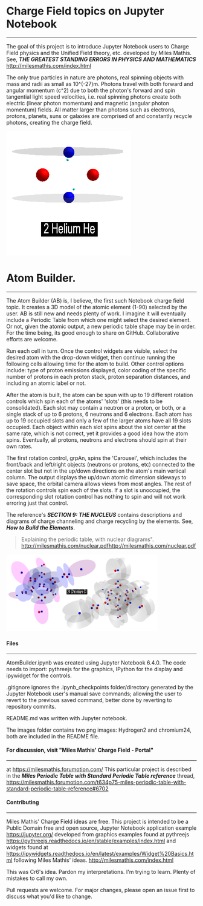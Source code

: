 
# Charge Field topics on Jupyter Notebook
***
The goal of this project is to introduce Jupyter Notebook users 
to Charge Field physics and the Unified Field theory, etc. 
developed by Miles Mathis. See,
***THE GREATEST STANDING ERRORS IN PHYSICS AND MATHEMATICS***
http://milesmathis.com/index.html

The only true particles in nature are photons, real spinning 
objects with mass and radii as small as 10^(-27)m. Photons travel 
with both forward and angular momentum (c^2) due to both the 
photon's forward and spin tangential light speed velocities, i.e. 
real spinning photons create both electric (linear photon momentum) 
and magnetic (angular photon momentum) fields. All matter larger 
than photons such as electrons, protons, planets, suns or galaxies 
are comprised of and constantly recycle photons, creating the 
charge field. 

<img src="images/Helium2.png" width="330">

# Atom Builder.
***
The Atom Builder (AB) is, I believe, the first such Notebook 
charge field topic. It creates a 3D model of the atomic element 
(1-90) selected by the user. AB is still new and needs plenty of 
work. I imagine it will eventually include a Periodic Table from 
which one might select the desired element. Or not, given the 
atomic output, a new periodic table shape may be in order. For 
the time being, its good enough to share on GitHub. Collaborative 
efforts are welcome.  

Run each cell in turn. Once the control widgets are visible, 
select the desired atom with the drop-down widget, then continue 
running the following cells allowing time for the atom to build. 
Other control options include: type of proton emissions displayed, 
color coding of the specific number of protons in each proton 
stack, proton separation distances, and including an atomic label 
or not. 

After the atom is built, the atom can be spun with up to 19 
different rotation controls which spin each of the atoms' 'slots' 
(this needs to be consolidated). Each slot may contain a neutron 
or a proton, or both, or a single stack of up to 6 protons, 6 
neutrons and 6 electrons. Each atom has up to 19 occupied slots
and only a few of the larger atoms have all 19 slots occupied. 
Each object within each slot spins about the slot center at the 
same rate, which is not correct, yet it provides a good idea how 
the atom spins. Eventually, all protons, neutrons and electrons 
should spin at their own rates.

The first rotation control, grpAn, spins the 'Carousel', which 
includes the front/back and left/right objects (neutrons or 
protons, etc) connected to the center slot but not in the up/down 
directions on the atom's main vertical column. The output 
displays the up/down atomic dimension sideways to save space, 
the orbital camera allows views from most angles. The rest of 
the rotation controls spin each of the slots. If a slot is 
unoccupied, the corresponding slot rotation control has 
nothing to spin and will not work erroring just that control. 
  
The reference's ***SECTION 9: THE NUCLEUS*** contains 
descriptions and diagrams of charge channeling and charge 
recycling by the elements. See,
***How to Build the Elements***. 
>Explaining the periodic table, with nuclear diagrams". 
http://milesmathis.com/nuclear.pdfhttp://milesmathis.com/nuclear.pdf

<img src="images/chromium24.png" width="400">

#### Files
***
AtomBuilder.ipynb was created using Jupyter Notebook 6.4.0. 
The code needs to import: pythreejs for the graphics, IPython 
for the display and ipywidget for the controls.

.gitignore ignores the .ipynb_checkpoints folder/directory 
generated by the Jupyter Notebook user's manual save commands; 
allowing the user to revert to the previous saved command, 
better done by reverting to repository commits.  

README.md was written with Jupyter notebook.

The images folder contains two png images: Hydrogen2 and 
chromium24, both are included in the README file. 

#### For discussion, visit "Miles Mathis' Charge Field - Portal" 
***
at https://milesmathis.forumotion.com/ 
This particular project is described in the 
***Miles Periodic Table with Standard Periodic Table reference*** 
thread,
https://milesmathis.forumotion.com/t634p75-miles-periodic-table-with-standard-periodic-table-reference#6702

#### Contributing
***
Miles Mathis' Charge Field ideas are free. This project is 
intended to be a Public Domain free and open source, Jupyter 
Notebook application example
https://jupyter.org/
developed from graphics examples found at pythreejs  
https://pythreejs.readthedocs.io/en/stable/examples/index.html
and widgets found at
https://ipywidgets.readthedocs.io/en/latest/examples/Widget%20Basics.html
following Miles Mathis' ideas.
http://milesmathis.com/index.html

This was Cr6's idea. Pardon my interpretations. I'm trying 
to learn. Plenty of mistakes to call my own.

Pull requests are welcome. For major changes, please open an 
issue first to discuss what you'd like to change.
